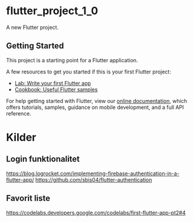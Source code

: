 # flutter_project_1_0

A new Flutter project.

## Getting Started

This project is a starting point for a Flutter application.

A few resources to get you started if this is your first Flutter project:

- [Lab: Write your first Flutter app](https://flutter.dev/docs/get-started/codelab)
- [Cookbook: Useful Flutter samples](https://flutter.dev/docs/cookbook)

For help getting started with Flutter, view our
[online documentation](https://flutter.dev/docs), which offers tutorials,
samples, guidance on mobile development, and a full API reference.

# Kilder

## Login funktionalitet
https://blog.logrocket.com/implementing-firebase-authentication-in-a-flutter-app/
https://github.com/sbis04/flutter-authentication

## Favorit liste
https://codelabs.developers.google.com/codelabs/first-flutter-app-pt2#4


